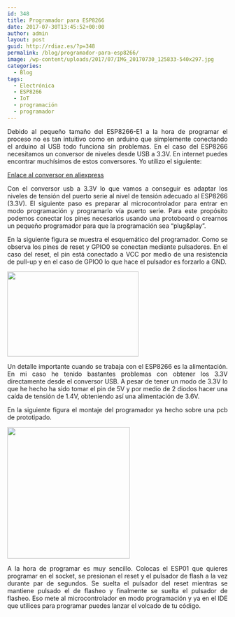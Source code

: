 ```yaml
---
id: 348
title: Programador para ESP8266
date: 2017-07-30T13:45:52+00:00
author: admin
layout: post
guid: http://rdiaz.es/?p=348
permalink: /blog/programador-para-esp8266/
image: /wp-content/uploads/2017/07/IMG_20170730_125833-540x297.jpg
categories:
  - Blog
tags:
  - Electrónica
  - ESP8266
  - IoT
  - programación
  - programador
---
```

<p style="text-align: justify;">
  Debido al pequeño tamaño del ESP8266-E1 a la hora de programar el proceso no es tan intuitivo como en arduino que simplemente conectando el arduino al USB todo funciona sin problemas. En el caso del ESP8266 necesitamos un conversor de niveles desde USB a 3.3V. En internet puedes encontrar muchísimos de estos conversores. Yo utilizo el siguiente:
</p>

<p style="text-align: justify;">
  <a href="https://es.aliexpress.com/item/Free-shipping-FT232RL-FT232-FTDI-USB-3-3V-5-5V-to-TTL-Serial-Adapter-Module-Mini/32697434241.html?spm=a2g0s.9042311.0.0.4Xtg4f">Enlace al conversor en aliexpress</a>
</p>

<p style="text-align: justify;">
  Con el conversor usb a 3.3V lo que vamos a conseguir es adaptar los niveles de tensión del puerto serie al nivel de tensión adecuado al ESP8266 (3.3V). El siguiente paso es preparar al microcontrolador para entrar en modo programación y programarlo vía puerto serie. Para este propósito podemos conectar los pines necesarios usando una protoboard o crearnos un pequeño programador para que la programación sea &#8220;plug&play&#8221;.
</p>

<p style="text-align: justify;">
  En la siguiente figura se muestra el esquemático del programador. Como se observa los pines de reset y GPIO0 se conectan mediante pulsadores. En el caso del reset, el pin está conectado a VCC por medio de una resistencia de pull-up y en el caso de GPIO0 lo que hace el pulsador es forzarlo a GND.
</p>

<p style="text-align: justify;">
  <a href="https://i0.wp.com/rdiaz.es/wp-content/uploads/2017/07/programmer.png"><img class="aligncenter size-medium wp-image-350" src="https://i0.wp.com/rdiaz.es/wp-content/uploads/2017/07/programmer.png?resize=300%2C194" alt="" width="300" height="194" srcset="https://i0.wp.com/rdiaz.es/wp-content/uploads/2017/07/programmer.png?resize=300%2C194 300w, https://i0.wp.com/rdiaz.es/wp-content/uploads/2017/07/programmer.png?w=665 665w" sizes="(max-width: 300px) 100vw, 300px" data-recalc-dims="1" /></a>
</p>

<p style="text-align: justify;">
  Un detalle importante cuando se trabaja con el ESP8266 es la alimentación. En mi caso he tenido bastantes problemas con obtener los 3.3V directamente desde el conversor USB. A pesar de tener un modo de 3.3V lo que he hecho ha sido tomar el pin de 5V y por medio de 2 diodos hacer una caída de tensión de 1.4V, obteniendo así una alimentación de 3.6V.
</p>

<p style="text-align: justify;">
  En la siguiente figura el montaje del programador ya hecho sobre una pcb de prototipado.
</p>

<p style="text-align: justify;">
  <a href="https://i2.wp.com/rdiaz.es/wp-content/uploads/2017/07/IMG_20170730_125833.jpg"><img class="aligncenter size-medium wp-image-351" src="https://i2.wp.com/rdiaz.es/wp-content/uploads/2017/07/IMG_20170730_125833.jpg?resize=280%2C300" alt="" width="280" height="300" srcset="https://i2.wp.com/rdiaz.es/wp-content/uploads/2017/07/IMG_20170730_125833.jpg?resize=280%2C300 280w, https://i2.wp.com/rdiaz.es/wp-content/uploads/2017/07/IMG_20170730_125833.jpg?resize=768%2C824 768w, https://i2.wp.com/rdiaz.es/wp-content/uploads/2017/07/IMG_20170730_125833.jpg?resize=954%2C1024 954w, https://i2.wp.com/rdiaz.es/wp-content/uploads/2017/07/IMG_20170730_125833.jpg?w=2000 2000w" sizes="(max-width: 280px) 100vw, 280px" data-recalc-dims="1" /></a>
</p>

<p style="text-align: justify;">
  A la hora de programar es muy sencillo. Colocas el ESP01 que quieres programar en el socket, se presionan el reset y el pulsador de flash a la vez durante par de segundos. Se suelta el pulsador del reset mientras se mantiene pulsado el de flasheo y finalmente se suelta el pulsador de flasheo. Eso mete al microcontrolador en modo programación y ya en el IDE que utilices para programar puedes lanzar el volcado de tu código.
</p>